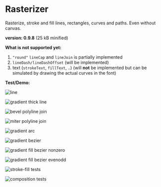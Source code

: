 # Rasterizer

Rasterize, stroke and fill lines, rectangles, curves and paths. Even without canvas.

**version: 0.9.8** (25 kB minified)

**What is not supported yet:**

1. `"round"` `lineCap` and `lineJoin` is partially implemented
2. `lineDash/lineDashOffset` (will be implemented)
2. text (`strokeText`, `fillText`, ..)  (will **not** be implemented but can be simulated by drawing the actual curves in the font)


**Test/Demo:**

![line](/line.png)

![gradient thick line](/thicklines.png)

![bevel polyline join](/joinbevel.png)

![miter polyline join](/joinmiter.png)

![gradient arc](/arc.png)

![gradient bezier](/bezier.png)

![gradient fill bezier nonzero](/fill-nonzero.png)

![gradient fill bezier evenodd](/fill-evenodd.png)

![stroke-fill tests](/strokes-fills.png)

![composition tests](/compositions.png)
